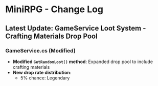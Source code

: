 ﻿# MiniRPG - Change Log

## Latest Update: GameService Loot System - Crafting Materials Drop Pool

### GameService.cs (Modified)
- **Modified `GetRandomLoot()` method**: Expanded drop pool to include crafting materials
- **New drop rate distribution**:
  - 5% chance: Legendary
